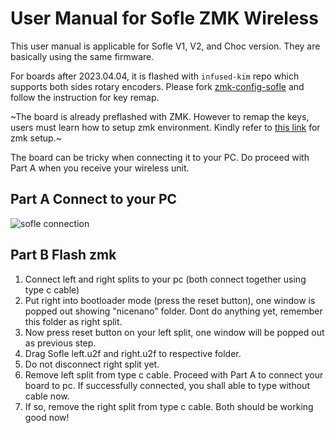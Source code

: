 # User Manual for Sofle ZMK Wireless

This user manual is applicable for Sofle V1, V2, and Choc version. They are basically using the same firmware. 

For boards after 2023.04.04, it is flashed with `infused-kim` repo which supports both sides rotary encoders. Please fork [zmk-config-sofle](https://github.com/superxc3/zmk-config-sofle) and follow the instruction for key remap.



~The board is already preflashed with ZMK. However to remap the keys, users must learn how to setup zmk environment. Kindly refer to [this link](https://zmk.dev/docs/development/setup) for zmk setup.~

The board can be tricky when connecting it to your PC. Do proceed with Part A when you receive your wireless unit. 

## Part A Connect to your PC
![sofle connection](https://user-images.githubusercontent.com/79617315/229803261-facdd50c-475b-4ff5-9293-e3c17da099f0.jpg)

## Part B Flash zmk
1. Connect left and right splits to your pc (both connect together using type c cable)
2. Put right into bootloader mode (press the reset button), one window is popped out showing "nicenano" folder. Dont do anything yet, remember this folder as right split. 
3. Now press reset button on your left split, one window will be popped out as previous step.
4. Drag Sofle left.u2f and right.u2f to respective folder.
5. Do not disconnect right split yet. 
6. Remove left split from type c cable. Proceed with Part A to connect your board to pc. If successfully connected, you shall able to type without cable now. 
7. If so, remove the right split from type c cable. Both should be working good now!
